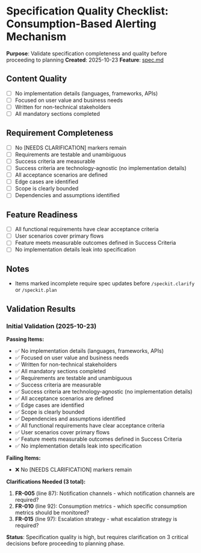 # Specification Quality Checklist: Consumption-Based Alerting Mechanism

**Purpose**: Validate specification completeness and quality before proceeding to planning
**Created**: 2025-10-23
**Feature**: [spec.md](../spec.md)

## Content Quality

- [ ] No implementation details (languages, frameworks, APIs)
- [ ] Focused on user value and business needs
- [ ] Written for non-technical stakeholders
- [ ] All mandatory sections completed

## Requirement Completeness

- [ ] No [NEEDS CLARIFICATION] markers remain
- [ ] Requirements are testable and unambiguous
- [ ] Success criteria are measurable
- [ ] Success criteria are technology-agnostic (no implementation details)
- [ ] All acceptance scenarios are defined
- [ ] Edge cases are identified
- [ ] Scope is clearly bounded
- [ ] Dependencies and assumptions identified

## Feature Readiness

- [ ] All functional requirements have clear acceptance criteria
- [ ] User scenarios cover primary flows
- [ ] Feature meets measurable outcomes defined in Success Criteria
- [ ] No implementation details leak into specification

## Notes

- Items marked incomplete require spec updates before `/speckit.clarify` or `/speckit.plan`

## Validation Results

### Initial Validation (2025-10-23)

**Passing Items:**
- ✅ No implementation details (languages, frameworks, APIs)
- ✅ Focused on user value and business needs
- ✅ Written for non-technical stakeholders
- ✅ All mandatory sections completed
- ✅ Requirements are testable and unambiguous
- ✅ Success criteria are measurable
- ✅ Success criteria are technology-agnostic (no implementation details)
- ✅ All acceptance scenarios are defined
- ✅ Edge cases are identified
- ✅ Scope is clearly bounded
- ✅ Dependencies and assumptions identified
- ✅ All functional requirements have clear acceptance criteria
- ✅ User scenarios cover primary flows
- ✅ Feature meets measurable outcomes defined in Success Criteria
- ✅ No implementation details leak into specification

**Failing Items:**
- ❌ No [NEEDS CLARIFICATION] markers remain

**Clarifications Needed (3 total):**

1. **FR-005** (line 87): Notification channels - which notification channels are required?
2. **FR-010** (line 92): Consumption metrics - which specific consumption metrics should be monitored?
3. **FR-015** (line 97): Escalation strategy - what escalation strategy is required?

**Status**: Specification quality is high, but requires clarification on 3 critical decisions before proceeding to planning phase.
